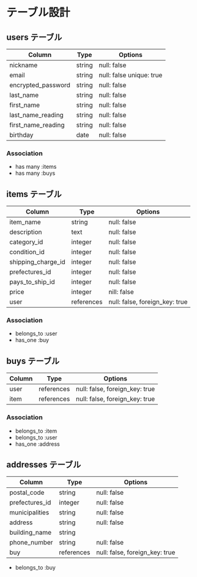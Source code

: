 # テーブル設計

## users テーブル

| Column    | Type   | Options     |
| --------  | ------ | ----------- |
| nickname  | string | null: false |
| email     | string | null: false unique: true |
| encrypted_password  | string | null: false |
| last_name  | string | null: false |
| first_name | string | null: false |
| last_name_reading  | string | null: false |
| first_name_reading | string | null: false |
| birthday | date | null: false |
### Association

- has many :items
- has many :buys

## items テーブル

| Column      | Type   | Options     |
| ------      | ------ | ----------- |
| item_name    | string | null: false |
| description | text   | null: false |
| category_id | integer | null: false |
| condition_id | integer | null: false |
| shipping_charge_id | integer | null: false|
| prefectures_id | integer | null: false |
| pays_to_ship_id | integer | null: false |
| price       | integer | nill: false |
| user        | references | null: false, foreign_key: true |
### Association

- belongs_to :user
- has_one :buy

## buys テーブル

| Column  | Type       | Options                        |
| ------- | ---------- | ------------------------------ |
| user    | references | null: false, foreign_key: true |
| item    | references | null: false, foreign_key: true |
### Association

- belongs_to :item
- belongs_to :user
- has_one :address

## addresses テーブル

| Column    | Type   | Options     |
| --------  | ------ | ----------- |
| postal_code | string | null: false |
| prefectures_id | integer | null: false |
| municipalities | string | null: false |
| address | string | null: false |
| building_name | string |       |
| phone_number | string | null: false |
| buy | references | null: false, foreign_key: true |

- belongs_to :buy